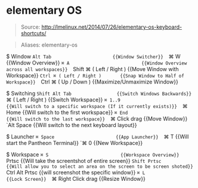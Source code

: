 # elementary OS

> Source: http://lmelinux.net/2014/07/26/elementary-os-keyboard-shortcuts/

> Aliases: elementary-os

$ Window
    `Alt Tab                       {{Window Switcher}} 
    `⌘ W                           {{Window Overview}} 
    `⌘ A                           {{Window Overview across all workspaces}} 
    `Shift ⌘ ( Left / Right )      {{Move Window with Workspace}} 
    `Ctrl ⌘ ( Left / Right )       {{Snap Window to Half of Workspace}} 
    `Ctrl ⌘ ( Up / Down )          {{Maximize/Unmaximize Window}} 

$ Switching
    `Shift Alt Tab                 {{Switch Windows Backwards}} 
    `⌘ ( Left / Right )            {{Switch Workspace}} 
    `⌘ 1..9                        {{Will switch to a specific workspace (If it currently exists)}} 
    `⌘ Home                        {{Will switch to the first workspace}} 
    `⌘ End                         {{Will switch to the last workspace}} 
    `⌘ Click drag                  {{Move Window}} 
    `Alt Space                     {{Will switch to the next keyboard layout}} 

$ Launcher
    `⌘ Space                       {{App Launcher}} 
    `⌘ T                           {{Will start the Pantheon Terminal}} 
    `⌘ 0                           {{New Workspace}} 

$ Workspace
    `⌘ S                           {{Workspace Overview}} 
    `Prtsc                         {{Will take the screentshot of entire screen}} 
    `Shift Prtsc                   {{Will allow you to select an area on the screen to be screen shoted}} 
    `Ctrl Alt Prtsc                {{will screenshot the specific window}} 
    `⌘ L                           {{Lock Screen}} 
    `⌘ Right Click drag            {{Resize Window}} 

